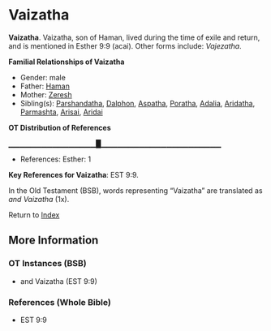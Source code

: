 # Vaizatha
**Vaizatha**. 
Vaizatha, son of Haman, lived during the time of exile and return, and is mentioned in Esther 9:9 (acai). 
Other forms include: 
*Vajezatha*. 




**Familial Relationships of Vaizatha**


* Gender: male
* Father: [Haman](Haman.md)
* Mother: [Zeresh](Zeresh.md)
* Sibling(s): [Parshandatha](Parshandatha.md), [Dalphon](Dalphon.md), [Aspatha](Aspatha.md), [Poratha](Poratha.md), [Adalia](Adalia.md), [Aridatha](Aridatha.md), [Parmashta](Parmashta.md), [Arisai](Arisai.md), [Aridai](Aridai.md)


**OT Distribution of References**

▁▁▁▁▁▁▁▁▁▁▁▁▁▁▁▁█▁▁▁▁▁▁▁▁▁▁▁▁▁▁▁▁▁▁▁▁▁▁
* References: Esther: 1



**Key References for Vaizatha**: 
EST 9:9. 


In the Old Testament (BSB), words representing “Vaizatha” are translated as 
*and Vaizatha* (1x). 




Return to [Index](00-Index.md)

## More Information

### OT Instances (BSB)

* and Vaizatha (EST 9:9)



### References (Whole Bible)

* EST 9:9



